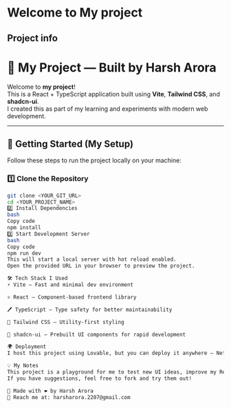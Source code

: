 # Welcome to My project

## Project info

# 🚀 My Project — Built by Harsh Arora  

Welcome to **my project**!  
This is a React + TypeScript application built using **Vite**, **Tailwind CSS**, and **shadcn-ui**.  
I created this as part of my learning and experiments with modern web development.

---

## 🔧 Getting Started (My Setup)

Follow these steps to run the project locally on your machine:

### 1️⃣ Clone the Repository
```bash
git clone <YOUR_GIT_URL>
cd <YOUR_PROJECT_NAME>
2️⃣ Install Dependencies
bash
Copy code
npm install
3️⃣ Start Development Server
bash
Copy code
npm run dev
This will start a local server with hot reload enabled.
Open the provided URL in your browser to preview the project.

🛠️ Tech Stack I Used
⚡ Vite – Fast and minimal dev environment

⚛️ React – Component-based frontend library

🖊️ TypeScript – Type safety for better maintainability

🎨 Tailwind CSS – Utility-first styling

🧩 shadcn-ui – Prebuilt UI components for rapid development

🌍 Deployment
I host this project using Lovable, but you can deploy it anywhere — Netlify, Vercel, or your own server.

💡 My Notes
This project is a playground for me to test new UI ideas, improve my React/TypeScript skills, and experiment with design systems.
If you have suggestions, feel free to fork and try them out!

👤 Made with ❤️ by Harsh Arora
📧 Reach me at: harsharora.2207@gmail.com
